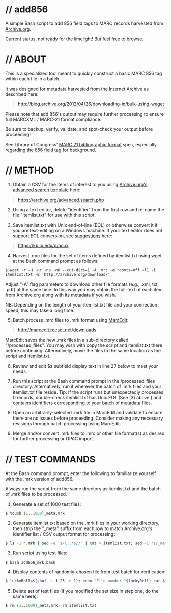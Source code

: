 # // add856

A simple Bash script to add 856 field tags to MARC records harvested from [Archive.org](http://archive.org).

Current status: not ready for the limelight! But feel free to browse.


# // ABOUT

This is a specialized tool meant to quickly construct a basic MARC 856 tag within each file in a batch.

It was designed for metadata harvested from the Internet Archive as described here:
> http://blog.archive.org/2012/04/26/downloading-in/bulk-using-weget 

Please note that add 856's output may require further processing to ensure full MARCXML / MARC-21 format compliance.

Be sure to backup, verify, validate, and spot-check your output before proceeding!

See Library of Congress' [MARC 21 bibliographic format](http://www.loc.gov/marc/bibliographic/) spec, especially [regarding the 856 field tag](http://www.loc.gov/marc/bibliographic/bd856.html) for background.

# // METHOD

1)	Obtain a CSV for the items of interest to you using [Archive.org's advanced search template](https://archive.org/advanced.search.php) here:
> https://archive.org/advanced.search.php

2)	Using a text editor, delete "identifier" from the first row and re-name the file "itemlist.txt" for use with this script.

3)	Save itemlist.txt with Unix end-of-line (EOL) or otherwise convert it if you are text-editing on a Windows machine. If your text editor does not support EOL conversion, see [suggestions](https://kb.iu.edu/d/acux) here:
> https://kb.iu.edu/d/acux

4)	Harvest .mrc files for the set of items defined by itemlist.txt using wget at the Bash command prompt as follows:
```shell
$ wget -r -H -nc -np -nH --cut-dirs=1 -A .mrc -e robots=off -l1 -i itemlist.txt -B 'http://archive.org/download/'
``` 
Adjust "-A" flag parameters to download other file formats (e.g., .xml, txt, .pdf) at the same time. In this way you may obtain the full-text of each item from Archive.org along with its metadata if you wish.

NB: Depending on the length of your itemlist.txt file and your connection speed, this may take a long time.

5)  Batch process .mrc files to .mrk format using [MarcEdit](http://marcedit.reeset.net/downloads): 
> http://marcedit.reeset.net/downloads
        
MarcEdit saves the new .mrk files in a sub-directory called "/processed_files". You may wish with copy the script and itemlist.txt there before continuing. Alternatively, move the files to the same location as the script and itemlist.txt.

6)  Review and edit $z subfield display text in line 27 below to meet your needs.

7)  Run this script at the Bash command prompt in the /processed_files directory. Alternatively, run it wherever the batch of .mrk files and your itemlist.txt file reside. Tip: If the script runs but unexpectedly processes 0 records, double-check itemlist.txt has Unix EOL (See (3) above!) and contains identifiers corresponding to your batch of metadata files.

8) Open an arbitrarily-selected .mrk file in MarcEdit and validate to ensure there are no issues before proceeding. Consider making any necessary revisions through batch processing using MarcEdit.

9) Merge and/or convert .mrk files to .mrc or other file format(s) as desired for further processing or OPAC import. 

# // TEST COMMANDS

At the Bash command prompt, enter the following to familiarize yourself with the .mrk version of add856. 

Always run the script from the same directory as itemlist.txt and the batch of .mrk files to be processed.

1) Generate a set of 1000 test files:

```sh
$ touch {1..1000}_meta.mrk
```


2) Generate itemlist.txt based on the .mrk files in your working directory, then strip the "_meta" suffix from each row to match Archive.org's identifier list / CSV output format for processing:

```sh
$ ls -1 *.mrk | sed -e 's/\..*$//' | cat > itemlist.txt; sed -i 's/_meta//g' itemlist.txt
```


3) Run script using test files:

```sh
$ bash add856_mrk.bash
```


4) Display contents of randomly-chosen file from test batch for verification:

```sh
$ luckyRoll=$(shuf -i 1-25 -n 1); echo "File number "$luckyRoll; cat ${luckyRoll}_meta.mrk
```


5) Delete set of test files (if you modified the set size in step one, do the same here):

```sh
$ rm {1..1000}_meta.mrk; rm itemlist.txt
```



